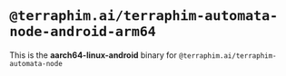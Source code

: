# `@terraphim.ai/terraphim-automata-node-android-arm64`

This is the **aarch64-linux-android** binary for `@terraphim.ai/terraphim-automata-node`
